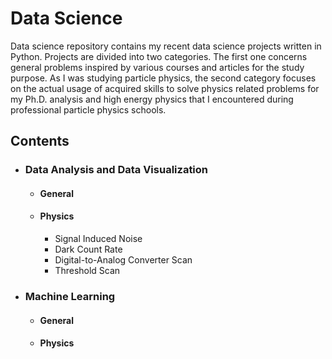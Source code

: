 # Data Science
Data science repository contains my recent data science projects written in Python. Projects are divided into two categories. The first one concerns general problems inspired by various courses and articles for the study purpose. As I was studying particle physics, the second category focuses on the actual usage of acquired skills to solve physics related problems for my Ph.D. analysis and high energy physics that I encountered during professional particle physics schools.

## Contents

- ### Data Analysis and Data Visualization 
  - #### General
  
  - #### Physics
    - Signal Induced Noise
    - Dark Count Rate
    - Digital-to-Analog Converter Scan
    - Threshold Scan

- ### Machine Learning
  - #### General
  
  - #### Physics
